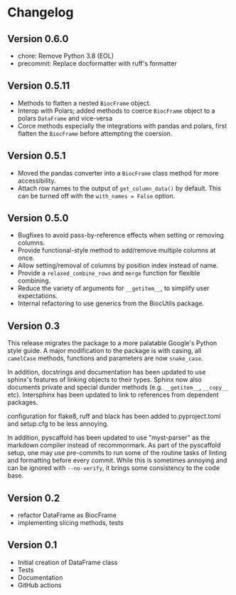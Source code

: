 # Changelog

## Version 0.6.0

- chore: Remove Python 3.8 (EOL)
- precommit: Replace docformatter with ruff's formatter

## Version 0.5.11

- Methods to flatten a nested `BiocFrame` object.
- Interop with Polars; added methods to coerce `BiocFrame` object to a polars `DataFrame` and vice-versa
- Corce methods especially the integrations with pandas and polars, first flatten the `BiocFrame` before attempting the coersion.

## Version 0.5.1

- Moved the pandas converter into a `BiocFrame` class method for more accessibility.
- Attach row names to the output of `get_column_data()` by default.
  This can be turned off with the `with_names = False` option.

## Version 0.5.0

- Bugfixes to avoid pass-by-reference effects when setting or removing columns.
- Provide functional-style method to add/remove multiple columns at once.
- Allow setting/removal of columns by position index instead of name.
- Provide a `relaxed_combine_rows` and `merge` function for flexible combining.
- Reduce the variety of arguments for `__getitem__`, to simplify user expectations.
- Internal refactoring to use generics from the BiocUtils package.

## Version 0.3
This release migrates the package to a more palatable Google's Python style guide. A major modification to the package is with casing, all `camelCase` methods, functions and parameters are now `snake_case`.

In addition, docstrings and documentation has been updated to use sphinx's features of linking objects to their types. Sphinx now also documents private and special dunder methods (e.g. `__getitem__`, `__copy__` etc). Intersphinx has been updated to link to references from dependent packages.

configuration for flake8, ruff and black has been added to pyproject.toml and setup.cfg to be less annoying.

In addition, pyscaffold has been updated to use "myst-parser" as the markdown compiler instead of recommonmark. As part of the pyscaffold setup, one may use pre-commits to run some of the routine tasks of linting and formatting before every commit. While this is sometimes annoying and can be ignored with `--no-verify`, it brings some consistency to the code base.

## Version 0.2
- refactor DataFrame as BiocFrame
- implementing slicing methods, tests

## Version 0.1

- Initial creation of DataFrame class
- Tests
- Documentation
- GitHub actions
